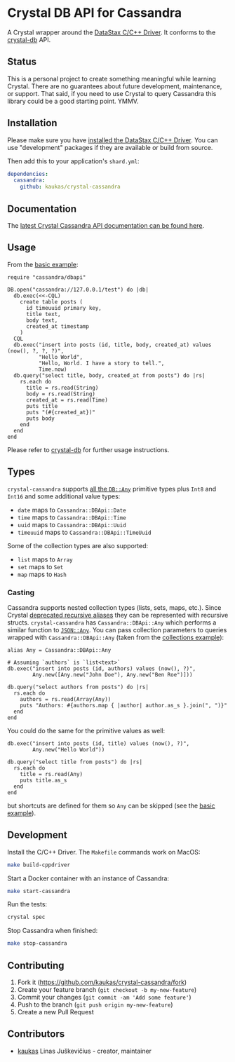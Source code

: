 # Crystal DB API for Cassandra

A Crystal wrapper around the [DataStax C/C++
Driver](https://docs.datastax.com/en/developer/cpp-driver/2.10/). It conforms to
the [crystal-db](https://github.com/crystal-lang/crystal-db) API.

## Status

This is a personal project to create something meaningful while learning
Crystal. There are no guarantees about future development, maintenance, or
support. That said, if you need to use Crystal to query Cassandra this library
could be a good starting point. YMMV.

## Installation

Please make sure you have [installed the DataStax C/C++
Driver](https://datastax.github.io/cpp-driver/topics/building/). You can use
"development" packages if they are available or build from source.

Then add this to your application's `shard.yml`:

```yaml
dependencies:
  cassandra:
    github: kaukas/crystal-cassandra
```

## Documentation

The [latest Crystal Cassandra API documentation can be found
here](https://kaukas.github.io/crystal-cassandra/latest/).

## Usage

From the [basic
example](https://github.com/kaukas/crystal-cassandra/blob/master/examples/basic.cr):

```crystal
require "cassandra/dbapi"

DB.open("cassandra://127.0.0.1/test") do |db|
  db.exec(<<-CQL)
    create table posts (
      id timeuuid primary key,
      title text,
      body text,
      created_at timestamp
    )
  CQL
  db.exec("insert into posts (id, title, body, created_at) values (now(), ?, ?, ?)",
          "Hello World",
          "Hello, World. I have a story to tell.",
          Time.now)
  db.query("select title, body, created_at from posts") do |rs|
    rs.each do
      title = rs.read(String)
      body = rs.read(String)
      created_at = rs.read(Time)
      puts title
      puts "(#{created_at})"
      puts body
    end
  end
end
```

Please refer to [crystal-db](https://github.com/crystal-lang/crystal-db) for
further usage instructions.

## Types

`crystal-cassandra` supports [all the
`DB::Any`](https://crystal-lang.github.io/crystal-db/api/0.5.0/DB/Any.html)
primitive types plus `Int8` and `Int16` and some additional value types:

- `date` maps to `Cassandra::DBApi::Date`
- `time` maps to `Cassandra::DBApi::Time`
- `uuid` maps to `Cassandra::DBApi::Uuid`
- `timeuuid` maps to `Cassandra::DBApi::TimeUuid`

Some of the collection types are also supported:

- `list` maps to `Array`
- `set` maps to `Set`
- `map` maps to `Hash`

### Casting

Cassandra supports nested collection types (lists, sets, maps, etc.). Since
Crystal [deprecated recursive
aliases](https://github.com/crystal-lang/crystal/issues/5155) they can be
represented with recursive structs. `crystal-cassandra` has
`Cassandra::DBApi::Any` which performs a similar function to
[`JSON::Any`](https://crystal-lang.org/api/latest/JSON/Any.html). You can pass
collection parameters to queries wrapped with `Cassandra::DBApi::Any` (taken
from the [collections
example](https://github.com/kaukas/crystal-cassandra/blob/master/examples/collections.cr)):

```crystal
alias Any = Cassandra::DBApi::Any

# Assuming `authors` is `list<text>`
db.exec("insert into posts (id, authors) values (now(), ?)",
        Any.new([Any.new("John Doe"), Any.new("Ben Roe")]))

db.query("select authors from posts") do |rs|
  rs.each do
    authors = rs.read(Array(Any))
    puts "Authors: #{authors.map { |author| author.as_s }.join(", ")}"
  end
end
```

You could do the same for the primitive values as well:

```crystal
db.exec("insert into posts (id, title) values (now(), ?)",
        Any.new("Hello World"))

db.query("select title from posts") do |rs|
  rs.each do
    title = rs.read(Any)
    puts title.as_s
  end
end
```

but shortcuts are defined for them so `Any` can be skipped (see the [basic
example](https://github.com/kaukas/crystal-cassandra/blob/master/examples/basic.cr)).

## Development

Install the C/C++ Driver. The `Makefile` commands work on MacOS:

```bash
make build-cppdriver
```

Start a Docker container with an instance of Cassandra:

```bash
make start-cassandra
```

Run the tests:

```bash
crystal spec
```

Stop Cassandra when finished:

```bash
make stop-cassandra
```

## Contributing

1. Fork it (<https://github.com/kaukas/crystal-cassandra/fork>)
2. Create your feature branch (`git checkout -b my-new-feature`)
3. Commit your changes (`git commit -am 'Add some feature'`)
4. Push to the branch (`git push origin my-new-feature`)
5. Create a new Pull Request

## Contributors

- [kaukas](https://github.com/kaukas) Linas Juškevičius - creator, maintainer
